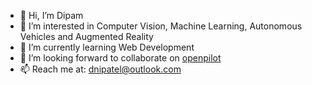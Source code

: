 - 👋 Hi, I’m Dipam
- 👀 I’m interested in Computer Vision, Machine Learning, Autonomous Vehicles and Augmented Reality
- 🌱 I’m currently learning Web Development
- 💞️ I’m looking forward to collaborate on [openpilot](https://github.com/commaai/openpilot)
- 📫 Reach me at: dnipatel@outlook.com

<!---
dipampatel18/dipampatel18 is a ✨ special ✨ repository because its `README.md` (this file) appears on your GitHub profile.
You can click the Preview link to take a look at your changes.
--->
